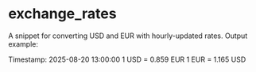 # exchange_rates

A snippet for converting USD and EUR with hourly-updated rates.
Output example:

Timestamp: 2025-08-20 13:00:00
1 USD = 0.859 EUR
1 EUR = 1.165 USD